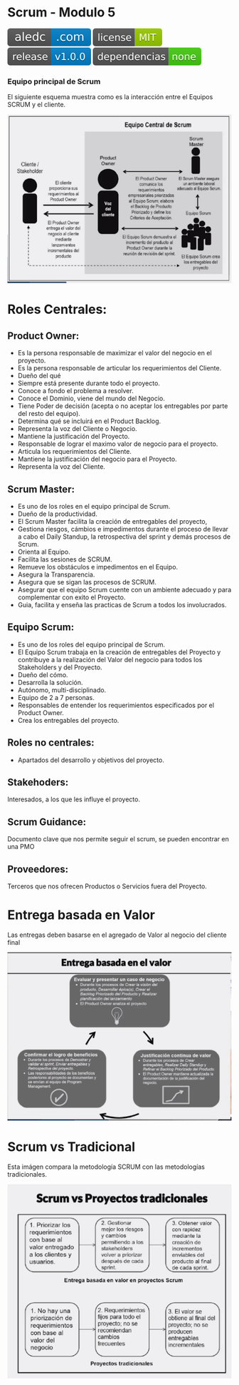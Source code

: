 # Scrum - Modulo 5
[![aledc.com](https://github.com/aledc7/Scrum-Certification/blob/master/recursos/aledc.com.svg)](https://aledc.com)
[![License](https://github.com/aledc7/Scrum-Certification/blob/master/recursos/mit-license.svg)](https://aledc.com)
[![GitHub release](https://github.com/aledc7/Scrum-Certification/blob/master/recursos/release.svg)](https://aledc.com)
[![Dependencies](https://github.com/aledc7/Scrum-Certification/blob/master/recursos/dependencias-none.svg)](https://aledc.com)




### Equipo principal de Scrum

El siguiente esquema muestra como es la interacción entre el Equipos SCRUM y el cliente.

![Equipo Scrum](https://github.com/aledc7/Scrum-Certification/blob/master/recursos/Equipo%20Scrum.png?raw=true)

# Roles Centrales:

## Product Owner:

- Es la persona responsable de maximizar el valor del negocio en el proyecto.  
- Es la persona responsable de articular los requerimientos del Cliente.
- Dueño del qué
- Siempre está presente durante todo el proyecto.
- Conoce a fondo el problema a resolver.
- Conoce el Dominio, viene del mundo del Negocio.
- Tiene Poder de decisión (acepta o no aceptar los entregables por parte del resto del equipo).
- Determina qué se incluirá en el Product Backlog.
- Representa la voz del Cliente o Negocio.
- Mantiene la justificación del Proyecto.
- Responsable de lograr el maximo valor de negocio para el proyecto.
- Articula los requerimientos del Cliente.
- Mantiene la justificación del negocio para el Proyecto.
- Representa la voz del Cliente.

## Scrum Master: 
- Es uno de los roles en el equipo principal de Scrum.
- Dueño de la productividad.
- El Scrum Master facilita la creación de entregables del proyecto, 
- Gestiona riesgos, cámbios e impedimentos durante el proceso de llevar a cabo el Daily Standup, la retrospectiva del sprint y demás procesos de Scrum.
- Orienta al Equipo.
- Facilita las sesiones de SCRUM.
- Remueve los obstáculos e impedimentos en el Equipo.
- Asegura la Transparencia.
- Asegura que se sigan las procesos de SCRUM.
- Asegurar que el equipo Scrum cuente con un ambiente adecuado y para complementar con exito el Proyecto.
- Guia, facilita y enseña las practicas de Scrum a todos los involucrados.

## Equipo Scrum: 
- Es uno de los roles del equipo principal de Scrum. 
- El Equipo Scrum trabaja en la creación de entregables del Proyecto y contribuye a la realización del Valor del negocio para todos los Stakeholders y del Proyecto.
- Dueño del cómo.
- Desarrolla la solución.
- Autónomo, multi-disciplinado.
- Equipo de 2 a 7 personas.
- Responsables de entender los requerimientos especificados por el Product Owner.
- Crea los entregables del proyecto.


## Roles no centrales: 
- Apartados del desarrollo y objetivos del proyecto.

## Stakehoders: 
Interesados, a los que les influye el proyecto.

## Scrum Guidance: 
Documento clave que nos permite seguir el scrum, se pueden encontrar en una PMO

## Proveedores: 
Terceros que nos ofrecen Productos o Servicios fuera del Proyecto.





# Entrega basada en Valor

Las entregas deben basarse en el agregado de Valor al negocio del cliente final

![Entrega Basada en Valor](https://github.com/aledc7/Scrum-Certification/blob/master/recursos/Entrega%20basada%20en%20Valor.png?raw=true)





# Scrum vs Tradicional

Esta imágen compara la metodología SCRUM con las metodologías tradicionales.

![Scrum Vs Tradicional](https://github.com/aledc7/Scrum-Certification/blob/master/recursos/Scrum%20vs%20Tradicional.png?raw=true)







